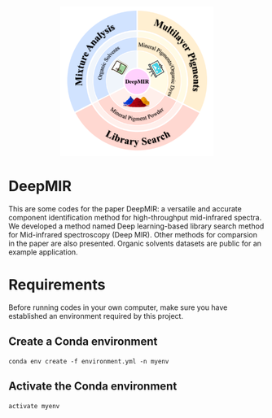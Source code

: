 <div align=center>
<img src="/fig/abstract.png" width="300px" align="float:center" />
</div>

# DeepMIR
This are some codes for the paper DeepMIR: a versatile and accurate component identification method for high-throughput mid-infrared spectra. We developed a method named Deep learning-based library search method for Mid-infrared spectroscopy (Deep
MIR). Other methods for comparsion in the paper are also presented. Organic solvents datasets are public for an example application.
# Requirements
Before running codes in your own computer, make sure you have established an environment required by this project.
## Create a Conda environment
    conda env create -f environment.yml -n myenv
## Activate the Conda environment
    activate myenv

